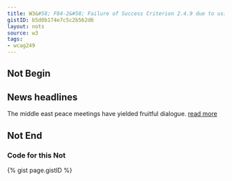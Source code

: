 ```yaml
---
title: W3&#58; F84-2&#58; Failure of Success Criterion 2.4.9 due to using a non-specific link such as "click here" or "more" without a mechanism to change the link text to specific text.
gistID: b5d0b174e7c5c2b562d6
layout: nots
source: w3
tags:
- wcag249
---
```


<h2 aria-describedby="{{ page.gistID }}">Not Begin</h2>
<div class="rendered-not">
<h2>News headlines</h2>
The middle east peace meetings have yielded fruitful dialogue. 
<a href="r4300.htm">read more</a>
</div> <!-- rendered-not -->

<h2 aria-describedby="{{ page.gistID }}">Not End</h2>

<h3 aria-describedby="{{ page.gistID }}">Code for this Not</h3>
{% gist page.gistID %}